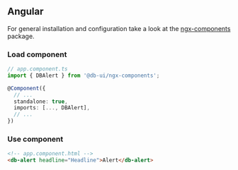 ## Angular

For general installation and configuration take a look at the [ngx-components](https://www.npmjs.com/package/@db-ui/ngx-components) package.

### Load component

```ts app.component.ts
// app.component.ts
import { DBAlert } from '@db-ui/ngx-components';

@Component({
  // ...
  standalone: true,
  imports: [..., DBAlert],
  // ...
})
```

### Use component

```html app.component.html
<!-- app.component.html -->
<db-alert headline="Headline">Alert</db-alert>
```
